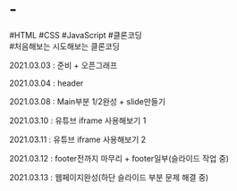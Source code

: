 # -

#HTML #CSS #JavaScript #클론코딩<br> #처음해보는 시도해보는 클론코딩

2021.03.03 : 준비 + 오픈그래프

2021.03.04 : header

2021.03.08 : Main부분 1/2완성 + slide만들기

2021.03.10 : 유튜브 iframe 사용해보기 1

2021.03.11 : 유튜브 iframe 사용해보기 2

2021.03.12 : footer전까지 마무리 + footer일부(슬라이드 작업 중)

2021.03.13 : 웹페이지완성(하단 슬라이드 부분 문제 해결 중)
